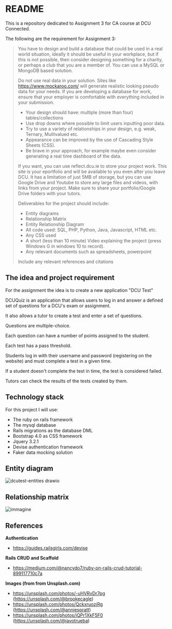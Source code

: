 # README

This is a repository dedicated to Assignment 3 for CA course at DCU Connected.

The following are the requirement for Assignment 3:

> You have to design and build a database that could be used in a real
> world situation, ideally it should be useful in your workplace, but if
> this is not possible, then consider designing something for a charity,
> or perhaps a club that you are a member of. You can use a MySQL or
> MongoDB based solution.
> 
> Do not use real data in your solution. Sites like
> https://www.mockaroo.com/ will generate realistic looking pseudo data
> for your needs. If you are developing a database for work, ensure that
> your employer is comfortable with everything included in your
> submission.
> 
>  - Your design should have: multiple (more than four) tables/collections
>  - Use drop downs where possible to limit users inputting poor data.
>  - Try to use a variety of relationships in your design, e.g. weak, Ternary, Mulitvalued etc.
>  - Appearance can be improved by the use of Cascading Style Sheets (CSS). 
>  - Be brave in your approach, for example maybe even consider generating a real time dashboard of the data.
> 
> If you want, you can use reflect.dcu.ie to store your project work.
> This site is your eportfolio and will be available to you even after
> you leave DCU. It has a limitation of just 5MB of storage, but you can
> use Google Drive and Youtube to store any large files and videos, with
> links from your project. Make sure to share your portfolio/Google
> Drive folders with your tutors.
> 
> Deliverables for the project should include:
> 
>  - Entity diagrams 
>  - Relationship Matrix 
>  - Entity Relationship Diagram
>  -  All code used: SQL, PHP, Python, Java, Javascript, HTML etc. 
>  - Any CSS used
>  - A short (less than 10 minute) Video explaining the project (press Windows G in windows 10 to record). 
>  - Any relevant documents such as    spreadsheets, powerpoint
> 
> Include any relevant references and citations

## The idea and project requirement

For the assignment the idea is to create a new application "DCU Test"

DCUQuiz is an application that allows users to log in and answer a defined set of questions for a DCU's exam or assignment.

It also allows a tutor to create a test and enter a set of questions. 

Questions are multiple-choice. 

Each question can have a number of points assigned to the student.

Each test has a pass threshold.

Students log in with their username and password (registering on the website) and must complete a test in a given time.

If a student doesn't complete the test in time, the test is considered failed.

Tutors can check the results of the tests created by them.

## Technology stack

For this project I will use:

 - The ruby on rails framework
 - The mysql database
 - Rails migrations as the database DML
 - Bootstrap 4.0 as CSS framework
 - Jquery 3.2.1
 - Devise authentication framework
 - Faker data mocking solution

## Entity diagram

![dcutest-entities drawio](https://user-images.githubusercontent.com/6546984/163733929-07443c5d-8e36-4ef5-a450-5728683227b2.png)

## Relationship matrix

![immagine](https://user-images.githubusercontent.com/6546984/163734191-359f1381-e2d0-4cbe-a1cf-ec921a6d6766.png)

## References

**Authentication**
 - https://guides.railsgirls.com/devise

**Rails CRUD and Scaffold**
 - https://medium.com/@nancydo7/ruby-on-rails-crud-tutorial-899117710c7a
 
 **Images (from from Unsplash.com)**
 - https://unsplash.com/photos/-uHVRvDr7pg (https://unsplash.com/@brookecagle)
 - https://unsplash.com/photos/QckxruozjRg (https://unsplash.com/@anniespratt)
 - https://unsplash.com/photos/iQPr1XkF5F0 (https://unsplash.com/@javotrueba)
